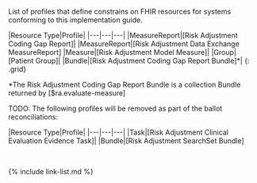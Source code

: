 
List of profiles that define constrains on FHIR resources for systems conforming to this implementation guide.

|Resource Type|Profile|
|---|---|---|
|MeasureReport|[Risk Adjustment Coding Gap Report]|
|MeasureReport|[Risk Adjustment Data Exchange MeasureReport]
|Measure|[Risk Adjustment Model Measure]|
|Group|[Patient Group]|
|Bundle|[Risk Adjustment Coding Gap Report Bundle]*|
{: .grid}

*The Risk Adjustment Coding Gap Report Bundle is a collection Bundle returned by [$ra.evaluate-measure]


TODO: The following profiles will be removed as part of the ballot reconciliations:

|Resource Type|Profile|
|---|---|---|
|Task|[Risk Adjustment Clinical Evaluation Evidence Task]|
|Bundle|[Risk Adjustment SearchSet Bundle]

<br />

{% include link-list.md %}
